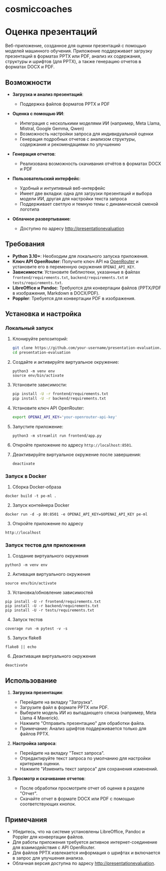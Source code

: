 # cosmiccoaches






# Оценка презентаций

Веб-приложение, созданное для оценки презентаций с помощью моделей машинного обучения. Приложение поддерживает загрузку презентаций в форматах PPTX или PDF, анализ их содержания, структуры и шрифтов (для PPTX), а также генерацию отчетов в форматах DOCX и PDF.

## Возможности

- **Загрузка и анализ презентаций**:
  - Поддержка файлов форматов PPTX и PDF
  
- **Оценка с помощью ИИ**:
  - Интеграция с несколькими моделями ИИ (например, Meta Llama, Mistral, Google Gemma, Qwen)
  - Возможность настройки запроса для индивидуальной оценки
  - Генерация подробных отчетов с анализом структуры, содержания и рекомендациями по улучшению

- **Генерация отчетов**:
  - Реализована возможность скачивания отчётов в форматах DOCX и PDF

- **Пользовательский интерфейс**:
  - Удобный и интуитивный веб-интерфейс
  - Имеет две вкладки: одна для загрузки презентаций и выбора модели ИИ, другая для настройки текста запроса
  - Поддерживает светлую и темную темы с динамической сменой логотипа

- **Облачное развертывание**:
  - Доступно по адресу [http://presentationevaluation](http://presentationevaluation)

## Требования

- **Python 3.10+**: Необходим для локального запуска приложения.
- **Ключ API OpenRouter**: Получите ключ API на [OpenRouter](https://openrouter.ai/) и установите его в переменную окружения `OPENAI_API_KEY`.
- **Зависимости**: Установите библиотеки, указанные в файлах `frontend/requirements.txt`, `backend/requirements.txt` и `tests/requirements.txt`.
- **LibreOffice и Pandoc**: Требуются для конвертации файлов (PPTX/PDF в изображения, Markdown в DOCX/PDF).
- **Poppler**: Требуется для конвертации PDF в изображения.

## Установка и настройка

### Локальный запуск

1. Клонируйте репозиторий:
   ```bash
   git clone https://github.com/your-username/presentation-evaluation.git
   cd presentation-evaluation
   ```

2. Создайте и активируйте виртуальное окружение:
   ```
   python3 -m venv env
   source env/bin/activate
   ```

3. Установите зависимости:
   ```bash
   pip install -U -r frontend/requirements.txt
   pip install -U -r backend/requirements.txt
   ```

4. Установите ключ API OpenRouter:
   ```bash
   export OPENAI_API_KEY='your-openrouter-api-key'
   ```

5. Запустите приложение:
   ```
   python3 -m streamlit run frontend/app.py
   ```

6. Откройте приложение по адресу `http://localhost:8501`.

7. Деактивируйте виртуальное окружение после завершения:
   ```
   deactivate
   ```

### Запуск в Docker
1. Сборка Docker-образа 
```
docker build -t pe-ml .
```

2. Запуск контейнера Docker
```
docker run -d -p 80:8501 -e OPENAI_API_KEY=$OPENAI_API_KEY pe-ml
```

3. Откройте приложение по адресу
```
http://localhost
```
 

### Запуск тестов для приложения
1. Создание виртуального окружения
```
python3 -m venv env
```

2. Активация виртуального окружения
```
source env/bin/activate
```

3. Установка/обновление зависимостей
```
pip install -U -r frontend/requirements.txt
pip install -U -r backend/requirements.txt
pip install -U -r tests/requirements.txt
```
4. Запуск тестов
```
coverage run -m pytest -v -s
```

5. Запуск flake8
```
flake8 || echo
```

6. Деактивация виртуального окружения
```
deactivate
```


## Использование

1. **Загрузка презентации**:
   - Перейдите на вкладку "Загрузка".
   - Загрузите файл в формате PPTX или PDF.
   - Выберите модель ИИ из выпадающего списка (например, Meta Llama 4 Maverick).
   - Нажмите "Отправить презентацию" для обработки файла.
   - Примечание: Анализ шрифтов поддерживается только для файлов PPTX.

2. **Настройка запроса**:
   - Перейдите на вкладку "Текст запроса".
   - Отредактируйте текст запроса по умолчанию для настройки критериев оценки.
   - Нажмите "Изменить текст запроса" для сохранения изменений.

3. **Просмотр и скачивание отчетов**:
   - После обработки просмотрите отчет об оценке в разделе "Отчет".
   - Скачайте отчет в формате DOCX или PDF с помощью соответствующих кнопок.

## Примечания

- Убедитесь, что на системе установлены LibreOffice, Pandoc и Poppler для конвертации файлов.
- Для работы приложения требуется активное интернет-соединение для взаимодействия с API OpenRouter.
- Для файлов PPTX извлекается информация о шрифтах и включается в запрос для улучшения анализа.
- Облачная версия доступна по адресу [http://presentationevaluation](http://presentationevaluation).


